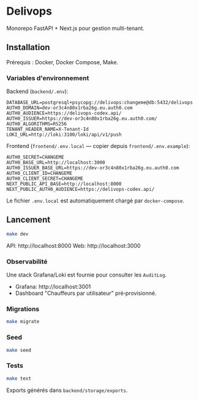 # Delivops

Monorepo FastAPI + Next.js pour gestion multi-tenant.

## Installation

Prérequis : Docker, Docker Compose, Make.

### Variables d'environnement

Backend (`backend/.env`):
```
DATABASE_URL=postgresql+psycopg://delivops:changeme@db:5432/delivops
AUTH0_DOMAIN=dev-or3c4n80x1rba26g.eu.auth0.com
AUTH0_AUDIENCE=https://delivops-codex.api/
AUTH0_ISSUER=https://dev-or3c4n80x1rba26g.eu.auth0.com/
AUTH0_ALGORITHMS=RS256
TENANT_HEADER_NAME=X-Tenant-Id
LOKI_URL=http://loki:3100/loki/api/v1/push
```

Frontend (`frontend/.env.local` — copier depuis `frontend/.env.example`):
```
AUTH0_SECRET=CHANGEME
AUTH0_BASE_URL=http://localhost:3000
AUTH0_ISSUER_BASE_URL=https://dev-or3c4n80x1rba26g.eu.auth0.com
AUTH0_CLIENT_ID=CHANGEME
AUTH0_CLIENT_SECRET=CHANGEME
NEXT_PUBLIC_API_BASE=http://localhost:8000
NEXT_PUBLIC_AUTH0_AUDIENCE=https://delivops-codex.api/
```

Le fichier `.env.local` est automatiquement chargé par `docker-compose`.

## Lancement

```bash
make dev
```

API: http://localhost:8000
Web: http://localhost:3000

### Observabilité

Une stack Grafana/Loki est fournie pour consulter les `AuditLog`.
- Grafana: http://localhost:3001
- Dashboard "Chauffeurs par utilisateur" pré‑provisionné.

### Migrations

```bash
make migrate
```

### Seed

```bash
make seed
```

### Tests

```bash
make test
```

Exports générés dans `backend/storage/exports`.
